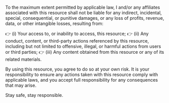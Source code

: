 To the maximum extent permitted by applicable law, I and/or any affiliates associated with this resource shall not be liable for any indirect, incidental, special, consequential, or punitive damages, or any loss of profits, revenue, data, or other intangible losses, resulting from:

👉 (i) Your access to, or inability to access, this resource;
👉 (ii) Any conduct, content, or third-party actions referenced by this resource, including but not limited to offensive, illegal, or harmful actions from users or third parties;
👉 (iii) Any content obtained from this resource or any of its related materials.

By using this resource, you agree to do so at your own risk. It is your responsibility to ensure any actions taken with this resource comply with applicable laws, and you accept full responsibility for any consequences that may arise.

Stay safe, stay responsible.
